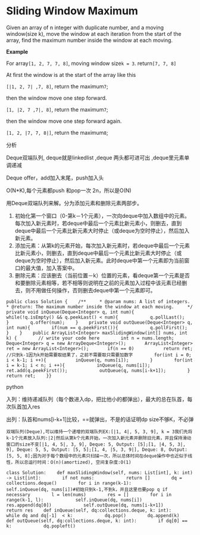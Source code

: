 # Sliding Window Maximum

Given an array of n integer with duplicate number, and a moving window\(size k\), move the window at each iteration from the start of the array, find the maximum number inside the window at each moving.

**Example**

For array`[1, 2, 7, 7, 8]`, moving window size`k = 3`. return`[7, 7, 8]`

At first the window is at the start of the array like this

`[|1, 2, 7| ,7, 8]`, return the maximum`7`;

then the window move one step forward.

`[1, |2, 7 ,7|, 8]`, return the maximum`7`;

then the window move one step forward again.

`[1, 2, |7, 7, 8|]`, return the maximum`8`;

分析

Deque双端队列, deque就是linkedlist ,deque 两头都可进可出 ,deque里元素单调递减

Deque offer，add加入末尾，push加入头

O\(N\*K\),每个元素都push 和pop一次 2n，所以是O\(N\)

用Deque双端队列来解。分为添加元素和删除元素两部步。

1. 初始化第一个窗口（0-第k－1个元素），一次向deque中加入数组中的元素。每次加入新元素时，若deque中最后一个元素比新元素小，则删去，直到deque中最后一个元素比新元素大时停止（或deque为空时停止），然后加入新元素。
2. 添加元素：从第k的元素开始，每次加入新元素时，若deque中最后一个元素比新元素小，则删去，直到deque中最后一个元素比新元素大时停止（或deque为空时停止），然后加入新元素。此时deque中第一个元素即为当前窗口的最大值，加入答案中。
3. 删除元素：应该删去（当前位置－k）位置的元素，看deque第一个元素是否和要删除元素相等，若不相等则说明在之前的元素加入过程中该元素已经删去，则不用做任何操作，否则删去deque中第一个元素即可。

```text
public class Solution {    /**     * @param nums: A list of integers.     * @return: The maximum number inside the window at each moving.     */    private void inQueue(Deque<Integer> q, int num){        while(!q.isEmpty() && q.peekLast() < num){            q.pollLast();        }        q.offer(num);    }    private void outQueue(Deque<Integer> q, int num){        if(num == q.peekFirst()){            q.pollFirst();        }    }    public ArrayList<Integer> maxSlidingWindow(int[] nums, int k) {        // write your code here        int n = nums.length;       Deque<Integer> q = new ArrayDeque<Integer>();       ArrayList<Integer> ret = new ArrayList<Integer>();       if(n == 0)           return ret;       //只到k-1因为k开始需要取结果了，之前不需要取只需要加数字        for(int i = 0; i < k-1; i ++){           inQueue(q, nums[i]);        }        for(int i = k-1; i < n; i ++){            inQueue(q, nums[i]);            ret.add(q.peekFirst());            outQueue(q, nums[i-k+1]);        }        return ret;    }}
```

python

入列：维持递减队列（每个数进入dp，把比他小的都弹出），最大的总在队首，每次队首加入res

出列：队首和nums\[i-k+1\]比较，==就弹出，不是的话证明dp size不够K，不必弹

```text
双端队列(Deque),可以维持一个递增的双端队列EX:[|1, 4|, 5, 3, 9], k = 3我们先将k-1个元素放入队列:|2|然后从第k个元素开始，一次加入新元素并删除旧元素，并且保持滑动窗口的size不变[|1, 4, 5|, 3, 9], Deque: 5, Output: [5];[1, |4, 5, 3|, 9], Deque: 5, 5, Output: [5, 5];[1, 4, |5, 3, 9|], Deque: 8, Output: [5, 5, 8];因为对于每个数组中的元素只扫描一次，所以总体时间在deque操作中也近似于线性，所以总运行时间：O(n)(amortized), 空间复杂度:O(1)
```

```text
class Solution:    def maxSlidingWindow(self, nums: List[int], k: int) -> List[int]:        if not nums:            return []        dq = collections.deque()        for i in range(k-1):            self.inQueue(dq, nums[i])#初始只到k-1,不到k，并且这里也要pop q if necessary        l = len(nums)        res = []        for i in range(k-1, l):            self.inQueue(dq, nums[i])            res.append(dq[0])            self.outQueue(dq, nums[i-k+1])        return res    def inQueue(self, dq:collections.deque, k: int):        while dq and dq[-1]  < k:            dq.pop()        dq.append(k)    def outQueue(self, dq:collections.deque, k: int):        if dq[0] == k:            dq.popleft()
```

